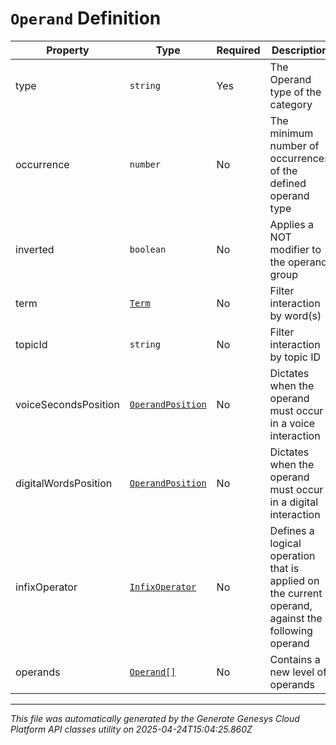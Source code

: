 # `Operand` Definition

| Property | Type | Required | Description |
|----------|------|----------|-------------|
| type | `string` | Yes | The Operand type of the category |
| occurrence | `number` | No | The minimum number of occurrences of the defined operand type |
| inverted | `boolean` | No | Applies a NOT modifier to the operand group |
| term | [`Term`](term-definition.md) | No | Filter interaction by word(s) |
| topicId | `string` | No | Filter interaction by topic ID |
| voiceSecondsPosition | [`OperandPosition`](operandposition-definition.md) | No | Dictates when the operand must occur in a voice interaction |
| digitalWordsPosition | [`OperandPosition`](operandposition-definition.md) | No | Dictates when the operand must occur in a digital interaction |
| infixOperator | [`InfixOperator`](infixoperator-definition.md) | No | Defines a logical operation that is applied on the current operand, against the following operand |
| operands | [`Operand[]`](operand-definition.md) | No | Contains a new level of operands |

---

*This file was automatically generated by the Generate Genesys Cloud Platform API classes utility on 2025-04-24T15:04:25.860Z*